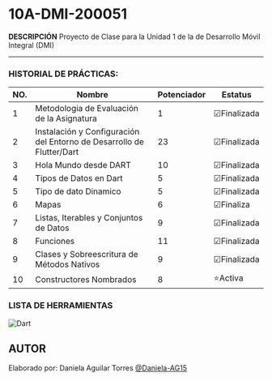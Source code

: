 # 10A-DMI-200051

**DESCRIPCIÓN**
Proyecto de Clase para la Unidad 1 de la  de Desarrollo Móvil Integral (DMI)

--- 
### HISTORIAL DE PRÁCTICAS:

|NO.|Nombre|Potenciador|Estatus|
|--|--|--|--|
|1|Metodologia de Evaluación de la Asignatura|1|☑Finalizada|
|2|Instalación y Configuración del Entorno de Desarrollo de Flutter/Dart|23|☑Finalizada|
|3|Hola Mundo desde DART|10|☑Finalizada|
|4|Tipos de Datos en Dart|5|☑Finalizada|
|5|Tipo de dato Dinamico|5|☑Finalizada|
|6|Mapas|6|☑Finaliza|
|7|Listas, Iterables y Conjuntos de Datos|9|☑Finalizada|
|8|Funciones|11|☑Finalizada|
|9|Clases y Sobreescritura de Métodos Nativos|9|☑Finalizada|
|10|Constructores Nombrados|8|⭐Activa|

### LISTA DE HERRAMIENTAS
![Dart](https://img.shields.io/badge/Dart-0175C2?style=for-the-badge&logo=dart&logoColor=white)

## AUTOR
Elaborado por: Daniela Aguilar Torres [@Daniela-AG15](https://github.com/Daniela-AG15)

